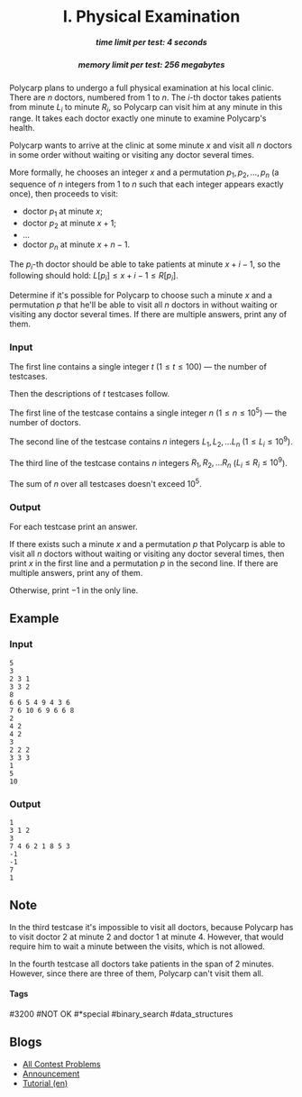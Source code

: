<h1 style='text-align: center;'> I. Physical Examination</h1>

<h5 style='text-align: center;'>time limit per test: 4 seconds</h5>
<h5 style='text-align: center;'>memory limit per test: 256 megabytes</h5>

Polycarp plans to undergo a full physical examination at his local clinic. There are $n$ doctors, numbered from $1$ to $n$. The $i$-th doctor takes patients from minute $L_i$ to minute $R_i$, so Polycarp can visit him at any minute in this range. It takes each doctor exactly one minute to examine Polycarp's health.

Polycarp wants to arrive at the clinic at some minute $x$ and visit all $n$ doctors in some order without waiting or visiting any doctor several times.

More formally, he chooses an integer $x$ and a permutation $p_1, p_2, \dots, p_n$ (a sequence of $n$ integers from $1$ to $n$ such that each integer appears exactly once), then proceeds to visit: 

* doctor $p_1$ at minute $x$;
* doctor $p_2$ at minute $x+1$;
* ...
* doctor $p_n$ at minute $x+n-1$.

The $p_i$-th doctor should be able to take patients at minute $x+i-1$, so the following should hold: $L[p_i] \le x + i - 1 \le R[p_i]$.

Determine if it's possible for Polycarp to choose such a minute $x$ and a permutation $p$ that he'll be able to visit all $n$ doctors in without waiting or visiting any doctor several times. If there are multiple answers, print any of them.

### Input

The first line contains a single integer $t$ ($1 \le t \le 100$) — the number of testcases.

Then the descriptions of $t$ testcases follow.

The first line of the testcase contains a single integer $n$ ($1 \le n \le 10^5$) — the number of doctors.

The second line of the testcase contains $n$ integers $L_1, L_2, \dots L_n$ ($1 \le L_i \le 10^9$).

The third line of the testcase contains $n$ integers $R_1, R_2, \dots R_n$ ($L_i \le R_i \le 10^9$).

The sum of $n$ over all testcases doesn't exceed $10^5$.

### Output

For each testcase print an answer.

If there exists such a minute $x$ and a permutation $p$ that Polycarp is able to visit all $n$ doctors without waiting or visiting any doctor several times, then print $x$ in the first line and a permutation $p$ in the second line. If there are multiple answers, print any of them.

Otherwise, print $-1$ in the only line.

## Example

### Input


```text
5
3
2 3 1
3 3 2
8
6 6 5 4 9 4 3 6
7 6 10 6 9 6 6 8
2
4 2
4 2
3
2 2 2
3 3 3
1
5
10
```
### Output


```text
1
3 1 2 
3
7 4 6 2 1 8 5 3 
-1
-1
7
1 
```
## Note

In the third testcase it's impossible to visit all doctors, because Polycarp has to visit doctor $2$ at minute $2$ and doctor $1$ at minute $4$. However, that would require him to wait a minute between the visits, which is not allowed.

In the fourth testcase all doctors take patients in the span of $2$ minutes. However, since there are three of them, Polycarp can't visit them all.



#### Tags 

#3200 #NOT OK #*special #binary_search #data_structures 

## Blogs
- [All Contest Problems](../Kotlin_Heroes:_Episode_8.md)
- [Announcement](../blogs/Announcement.md)
- [Tutorial (en)](../blogs/Tutorial_(en).md)
